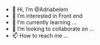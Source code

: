 - 👋 Hi, I’m @Adriabelem
- 👀 I’m interested in Front end
- 🌱 I’m currently learning ...
- 💞️ I’m looking to collaborate on ...
- 📫 How to reach me ...

<!---
Adriabelem/Adriabelem is a ✨ special ✨ repository because its `README.md` (this file) appears on your GitHub profile.
You can click the Preview link to take a look at your changes.
--->
